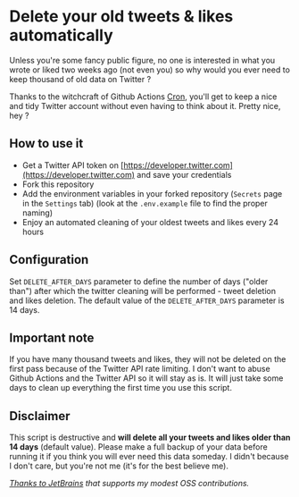 # Delete your old tweets & likes automatically

Unless you're some fancy public figure, no one is interested in what you wrote or liked two weeks ago (not even you) so why would you ever need to keep thousand of old data on Twitter ?

Thanks to the witchcraft of Github Actions [Cron](https://en.wikipedia.org/wiki/Cron), you'll get to keep a nice and tidy Twitter account without even having to think about it. Pretty nice, hey ?

## How to use it

- Get a Twitter API token on [https://developer.twitter.com](https://developer.twitter.com) and save your credentials
- Fork this repository
- Add the environment variables in your forked repository (`Secrets` page in the `Settings` tab) (look at the `.env.example` file to find the proper naming)
- Enjoy an automated cleaning of your oldest tweets and likes every 24 hours

## Configuration

Set `DELETE_AFTER_DAYS` parameter to define the number of days ("older than") after which the twitter cleaning will be performed - tweet deletion and likes deletion. The default value of the `DELETE_AFTER_DAYS` parameter is 14 days.

## Important note

If you have many thousand tweets and likes, they will not be deleted on the first pass because of the Twitter API rate limiting. I don't want to abuse Github Actions and the Twitter API so it will stay as is. It will just take some days to clean up everything the first time you use this script.

## Disclaimer

This script is destructive and **will delete all your tweets and likes older than 14 days** (default value). Please make a full backup of your data before running it if you think you will ever need this data someday. I didn't because I don't care, but you're not me (it's for the best believe me).

*[Thanks to JetBrains](https://www.jetbrains.com/?from=Amazon%20Alternatives) that supports my modest OSS contributions.*
